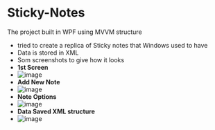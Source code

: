 # Sticky-Notes

The project built in WPF using MVVM structure
- tried to create a replica of Sticky notes that Windows used to have
- Data is stored in XML
- Som screenshots to give how it looks
- **1st Screen**
- ![image](https://github.com/UjjwalSud/Sticky-Notes/assets/6552252/b7b60989-4ba3-4189-ba00-b81520eefef3)
- **Add New Note**
- ![image](https://github.com/UjjwalSud/Sticky-Notes/assets/6552252/5f50f502-943b-4359-9e45-d53ae1e5bb8c)
- **Note Options**
- ![image](https://github.com/UjjwalSud/Sticky-Notes/assets/6552252/7667e490-117c-4699-8871-86bee46fb02e)
- **Data Saved XML structure**
- ![image](https://github.com/UjjwalSud/Sticky-Notes/assets/6552252/27cc40d6-b65c-410b-a6c8-ab4376c24f54)
